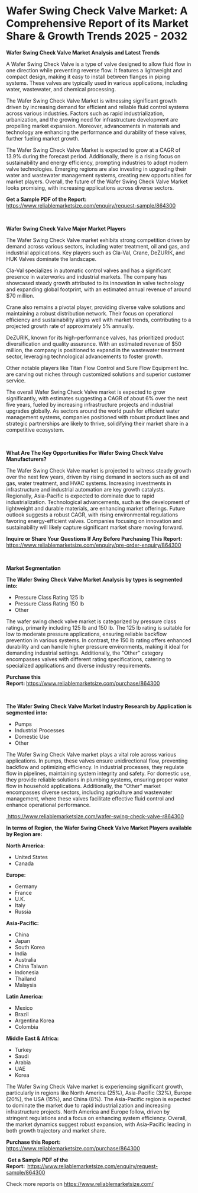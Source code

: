 <p><h1>Wafer Swing Check Valve Market: A Comprehensive Report of its Market Share & Growth Trends 2025 - 2032</h1></p><p><strong>Wafer Swing Check Valve Market Analysis and Latest Trends</strong></p>
<p><p>A Wafer Swing Check Valve is a type of valve designed to allow fluid flow in one direction while preventing reverse flow. It features a lightweight and compact design, making it easy to install between flanges in piping systems. These valves are typically used in various applications, including water, wastewater, and chemical processing.</p><p>The Wafer Swing Check Valve Market is witnessing significant growth driven by increasing demand for efficient and reliable fluid control systems across various industries. Factors such as rapid industrialization, urbanization, and the growing need for infrastructure development are propelling market expansion. Moreover, advancements in materials and technology are enhancing the performance and durability of these valves, further fueling market growth.</p><p>The Wafer Swing Check Valve Market is expected to grow at a CAGR of 13.9% during the forecast period. Additionally, there is a rising focus on sustainability and energy efficiency, prompting industries to adopt modern valve technologies. Emerging regions are also investing in upgrading their water and wastewater management systems, creating new opportunities for market players. Overall, the future of the Wafer Swing Check Valve Market looks promising, with increasing applications across diverse sectors.</p></p>
<p><strong>Get a Sample PDF of the Report:&nbsp;</strong> <a href="https://www.reliablemarketsize.com/enquiry/request-sample/864300?utm_campaign=1888&utm_medium=2&utm_source=Github&utm_content=ia&utm_term=20022025&utm_id=wafer-swing-check-valve">https://www.reliablemarketsize.com/enquiry/request-sample/864300</a></p>
<p>&nbsp;</p>
<p><strong>Wafer Swing Check Valve Major Market Players</strong></p>
<p><p>The Wafer Swing Check Valve market exhibits strong competition driven by demand across various sectors, including water treatment, oil and gas, and industrial applications. Key players such as Cla-Val, Crane, DeZURIK, and HUK Valves dominate the landscape. </p><p>Cla-Val specializes in automatic control valves and has a significant presence in waterworks and industrial markets. The company has showcased steady growth attributed to its innovation in valve technology and expanding global footprint, with an estimated annual revenue of around $70 million.</p><p>Crane also remains a pivotal player, providing diverse valve solutions and maintaining a robust distribution network. Their focus on operational efficiency and sustainability aligns well with market trends, contributing to a projected growth rate of approximately 5% annually.</p><p>DeZURIK, known for its high-performance valves, has prioritized product diversification and quality assurance. With an estimated revenue of $50 million, the company is positioned to expand in the wastewater treatment sector, leveraging technological advancements to foster growth.</p><p>Other notable players like Titan Flow Control and Sure Flow Equipment Inc. are carving out niches through customized solutions and superior customer service.</p><p>The overall Wafer Swing Check Valve market is expected to grow significantly, with estimates suggesting a CAGR of about 6% over the next five years, fueled by increasing infrastructure projects and industrial upgrades globally. As sectors around the world push for efficient water management systems, companies positioned with robust product lines and strategic partnerships are likely to thrive, solidifying their market share in a competitive ecosystem.</p></p>
<p>&nbsp;</p>
<p><strong>What Are The Key Opportunities For Wafer Swing Check Valve Manufacturers?</strong></p>
<p><p>The Wafer Swing Check Valve market is projected to witness steady growth over the next few years, driven by rising demand in sectors such as oil and gas, water treatment, and HVAC systems. Increasing investments in infrastructure and industrial automation are key growth catalysts. Regionally, Asia-Pacific is expected to dominate due to rapid industrialization. Technological advancements, such as the development of lightweight and durable materials, are enhancing market offerings. Future outlook suggests a robust CAGR, with rising environmental regulations favoring energy-efficient valves. Companies focusing on innovation and sustainability will likely capture significant market share moving forward.</p></p>
<p><strong>Inquire or Share Your Questions If Any Before Purchasing This Report:</strong> <a href="https://www.reliablemarketsize.com/enquiry/pre-order-enquiry/864300?utm_campaign=1888&utm_medium=2&utm_source=Github&utm_content=ia&utm_term=20022025&utm_id=wafer-swing-check-valve">https://www.reliablemarketsize.com/enquiry/pre-order-enquiry/864300</a></p>
<p>&nbsp;</p>
<p><strong>Market Segmentation</strong></p>
<p><strong>The Wafer Swing Check Valve Market Analysis by types is segmented into:</strong></p>
<p><ul><li>Pressure Class Rating 125 lb</li><li>Pressure Class Rating 150 lb</li><li>Other</li></ul></p>
<p><p>The wafer swing check valve market is categorized by pressure class ratings, primarily including 125 lb and 150 lb. The 125 lb rating is suitable for low to moderate pressure applications, ensuring reliable backflow prevention in various systems. In contrast, the 150 lb rating offers enhanced durability and can handle higher pressure environments, making it ideal for demanding industrial settings. Additionally, the "Other" category encompasses valves with different rating specifications, catering to specialized applications and diverse industry requirements.</p></p>
<p><strong>Purchase this Report:&nbsp;</strong><a href="https://www.reliablemarketsize.com/purchase/864300?utm_campaign=1888&utm_medium=2&utm_source=Github&utm_content=ia&utm_term=20022025&utm_id=wafer-swing-check-valve">https://www.reliablemarketsize.com/purchase/864300</a></p>
<p>&nbsp;</p>
<p><strong>The Wafer Swing Check Valve Market Industry Research by Application is segmented into:</strong></p>
<p><ul><li>Pumps</li><li>Industrial Processes</li><li>Domestic Use</li><li>Other</li></ul></p>
<p><p>The Wafer Swing Check Valve market plays a vital role across various applications. In pumps, these valves ensure unidirectional flow, preventing backflow and optimizing efficiency. In industrial processes, they regulate flow in pipelines, maintaining system integrity and safety. For domestic use, they provide reliable solutions in plumbing systems, ensuring proper water flow in household applications. Additionally, the "Other" market encompasses diverse sectors, including agriculture and wastewater management, where these valves facilitate effective fluid control and enhance operational performance.</p></p>
<p><a href="https://www.reliablemarketsize.com/wafer-swing-check-valve-r864300?utm_campaign=1888&utm_medium=2&utm_source=Github&utm_content=ia&utm_term=20022025&utm_id=wafer-swing-check-valve">&nbsp;https://www.reliablemarketsize.com/wafer-swing-check-valve-r864300</a></p>
<p><strong>In terms of Region, the Wafer Swing Check Valve Market Players available by Region are:</strong></p>
<p>
    <p> <strong> North America: </strong>
        <ul>
            <li>United States</li>
            <li>Canada</li>
        </ul>
        </p> 
    <p> <strong> Europe: </strong>
        <ul>
            <li>Germany</li>
            <li>France</li>
            <li>U.K.</li>
            <li>Italy</li>
            <li>Russia</li>
        </ul>
        </p> 
    <p> <strong> Asia-Pacific: </strong>
        <ul>
            <li>China</li>
            <li>Japan</li>
            <li>South Korea</li>
            <li>India</li>
            <li>Australia</li>
            <li>China Taiwan</li>
            <li>Indonesia</li>
            <li>Thailand</li>
            <li>Malaysia</li>
        </ul>
        </p> 
    <p> <strong> Latin America: </strong>
        <ul>
            <li>Mexico</li>
            <li>Brazil</li>
            <li>Argentina Korea</li>
            <li>Colombia</li>
        </ul>
        </p> 
    <p> <strong> Middle East & Africa: </strong>
        <ul>
            <li>Turkey</li>
            <li>Saudi</li>
            <li>Arabia</li>
            <li>UAE</li>
            <li>Korea</li>
        </ul>
    </p>
    </p>
<p><p>The Wafer Swing Check Valve market is experiencing significant growth, particularly in regions like North America (25%), Asia-Pacific (32%), Europe (20%), the USA (15%), and China (8%). The Asia-Pacific region is expected to dominate the market due to rapid industrialization and increasing infrastructure projects. North America and Europe follow, driven by stringent regulations and a focus on enhancing system efficiency. Overall, the market dynamics suggest robust expansion, with Asia-Pacific leading in both growth trajectory and market share.</p></p>
<p><strong>Purchase this Report: </strong><a href="https://www.reliablemarketsize.com/purchase/864300?utm_campaign=1888&utm_medium=2&utm_source=Github&utm_content=ia&utm_term=20022025&utm_id=wafer-swing-check-valve">https://www.reliablemarketsize.com/purchase/864300</a></p>
<p>&nbsp;<strong>Get a Sample PDF of the Report:&nbsp;&nbsp;</strong><a href="https://www.reliablemarketsize.com/enquiry/request-sample/864300?utm_campaign=1888&utm_medium=2&utm_source=Github&utm_content=ia&utm_term=20022025&utm_id=wafer-swing-check-valve">https://www.reliablemarketsize.com/enquiry/request-sample/864300</a></p>
<p><strong></strong></p>
<p>Check more reports on <a href="https://www.reliablemarketsize.com/?utm_campaign=1888&utm_medium=2&utm_source=Github&utm_content=ia&utm_term=20022025&utm_id=wafer-swing-check-valve">https://www.reliablemarketsize.com/</a></p>
